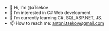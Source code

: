 - 👋 Hi, I’m @aTsekov
- 👀 I’m interested in C# Web development
- 🌱 I’m currently learning C#, SQL,ASP.NET, JS.
- 📫 How to reach me: antoni.tsekov@gmail.com

<!---
aTsekov/aTsekov is a ✨ special ✨ repository because its `README.md` (this file) appears on your GitHub profile.
You can click the Preview link to take a look at your changes.
--->
